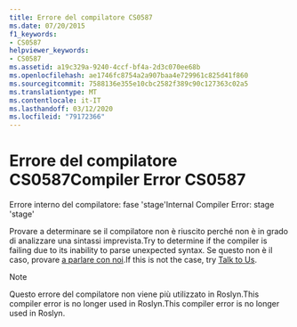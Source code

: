 ```yaml
---
title: Errore del compilatore CS0587
ms.date: 07/20/2015
f1_keywords:
- CS0587
helpviewer_keywords:
- CS0587
ms.assetid: a19c329a-9240-4ccf-bf4a-2d3c070ee68b
ms.openlocfilehash: ae1746fc8754a2a907baa4e729961c825d41f860
ms.sourcegitcommit: 7588136e355e10cbc2582f389c90c127363c02a5
ms.translationtype: MT
ms.contentlocale: it-IT
ms.lasthandoff: 03/12/2020
ms.locfileid: "79172366"
---
```

# <a name="compiler-error-cs0587"></a><span data-ttu-id="ecb9a-102">Errore del compilatore CS0587</span><span class="sxs-lookup"><span data-stu-id="ecb9a-102">Compiler Error CS0587</span></span>

<span data-ttu-id="ecb9a-103">Errore interno del compilatore: fase 'stage'</span><span class="sxs-lookup"><span data-stu-id="ecb9a-103">Internal Compiler Error: stage 'stage'</span></span>

 <span data-ttu-id="ecb9a-104">Provare a determinare se il compilatore non è riuscito perché non è in grado di analizzare una sintassi imprevista.</span><span class="sxs-lookup"><span data-stu-id="ecb9a-104">Try to determine if the compiler is failing due to its inability to parse unexpected syntax.</span></span> <span data-ttu-id="ecb9a-105">Se questo non è il caso, provare [a parlare con noi](/visualstudio/ide/feedback-options).</span><span class="sxs-lookup"><span data-stu-id="ecb9a-105">If this is not the case, try [Talk to Us](/visualstudio/ide/feedback-options).</span></span>

> [!NOTE]
> <span data-ttu-id="ecb9a-106">Questo errore del compilatore non viene più utilizzato in Roslyn.This compiler error is no longer used in Roslyn.</span><span class="sxs-lookup"><span data-stu-id="ecb9a-106">This compiler error is no longer used in Roslyn.</span></span>
